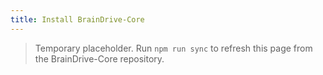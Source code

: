 ```yaml
---
title: Install BrainDrive-Core
---
```


> Temporary placeholder. Run `npm run sync` to refresh this page from the BrainDrive-Core repository.
